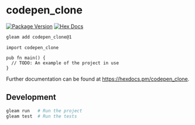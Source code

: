 # codepen_clone

[![Package Version](https://img.shields.io/hexpm/v/codepen_clone)](https://hex.pm/packages/codepen_clone)
[![Hex Docs](https://img.shields.io/badge/hex-docs-ffaff3)](https://hexdocs.pm/codepen_clone/)

```sh
gleam add codepen_clone@1
```
```gleam
import codepen_clone

pub fn main() {
  // TODO: An example of the project in use
}
```

Further documentation can be found at <https://hexdocs.pm/codepen_clone>.

## Development

```sh
gleam run   # Run the project
gleam test  # Run the tests
```
